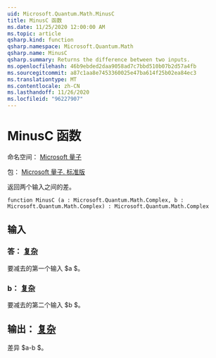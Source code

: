 ```yaml
---
uid: Microsoft.Quantum.Math.MinusC
title: MinusC 函数
ms.date: 11/25/2020 12:00:00 AM
ms.topic: article
qsharp.kind: function
qsharp.namespace: Microsoft.Quantum.Math
qsharp.name: MinusC
qsharp.summary: Returns the difference between two inputs.
ms.openlocfilehash: 46b9ebded2daa9058ad7c7bbd510b07b2d57a4fb
ms.sourcegitcommit: a87c1aa8e7453360025e47ba614f25b02ea84ec3
ms.translationtype: MT
ms.contentlocale: zh-CN
ms.lasthandoff: 11/26/2020
ms.locfileid: "96227907"
---
```

# <a name="minusc-function"></a>MinusC 函数

命名空间： [Microsoft 量子](xref:Microsoft.Quantum.Math)

包： [Microsoft 量子. 标准版](https://nuget.org/packages/Microsoft.Quantum.Standard)


返回两个输入之间的差。

```qsharp
function MinusC (a : Microsoft.Quantum.Math.Complex, b : Microsoft.Quantum.Math.Complex) : Microsoft.Quantum.Math.Complex
```


## <a name="input"></a>输入

### <a name="a--complex"></a>答： [复杂](xref:Microsoft.Quantum.Math.Complex)

要减去的第一个输入 $a $。


### <a name="b--complex"></a>b： [复杂](xref:Microsoft.Quantum.Math.Complex)

要减去的第二个输入 $b $。



## <a name="output--complex"></a>输出： [复杂](xref:Microsoft.Quantum.Math.Complex)

差异 $a-b $。